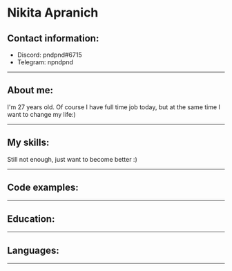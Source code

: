 # Nikita Apranich
## Contact information:

* Discord: pndpnd#6715
* Telegram: npndpnd

 ****
## About me:
I'm 27 years old. Of course I have full time job today, but at the same time I want to change my life:)

****

## My skills:
Still not enough, just want to become better :)

****

## Code examples:


****
## Education:

****
## Languages: 

****
